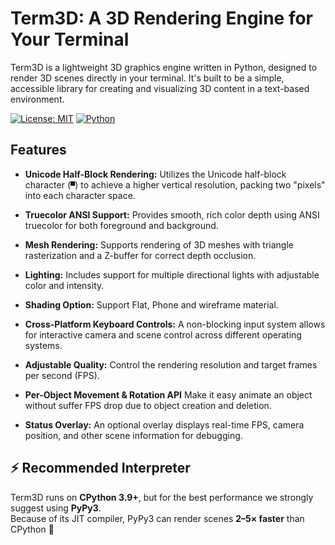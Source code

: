 
# Term3D: A 3D Rendering Engine for Your Terminal

Term3D is a lightweight 3D graphics engine written in Python, designed to render 3D scenes directly in your terminal. It's built to be a simple, accessible library for creating and visualizing 3D content in a text-based environment.

[![License: MIT](https://img.shields.io/badge/License-MIT-yellow.svg?style=flat-square)](LICENSE)
[![Python](https://img.shields.io/badge/python-3.9%2B-blue?style=flat-square)](https://www.python.org/downloads/)


## Features

- **Unicode Half-Block Rendering:** Utilizes the Unicode half-block character (`▀`) to achieve a higher vertical resolution, packing two "pixels" into each character space.

- **Truecolor ANSI Support:** Provides smooth, rich color depth using ANSI truecolor for both foreground and background.

- **Mesh Rendering:** Supports rendering of 3D meshes with triangle rasterization and a Z-buffer for correct depth occlusion.

- **Lighting:** Includes support for multiple directional lights with adjustable color and intensity.

- **Shading Option:** Support Flat, Phone and wireframe material.

- **Cross-Platform Keyboard Controls:** A non-blocking input system allows for interactive camera and scene control across different operating systems.

- **Adjustable Quality:** Control the rendering resolution and target frames per second (FPS).

- **Per-Object Movement & Rotation API** Make it easy animate an object without suffer FPS drop due to object creation and deletion.

- **Status Overlay:** An optional overlay displays real-time FPS, camera position, and other scene information for debugging.

## ⚡ Recommended Interpreter

Term3D runs on **CPython 3.9+**, but for the best performance we strongly suggest using **PyPy3**.  
Because of its JIT compiler, PyPy3 can render scenes **2–5× faster** than CPython 🚀
